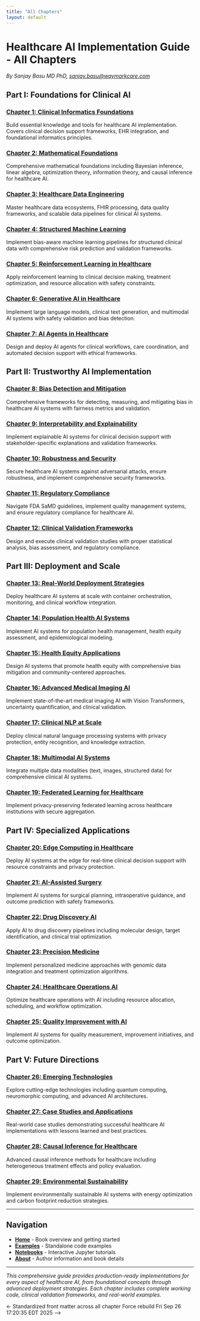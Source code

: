 ```yaml
---
title: "All Chapters"
layout: default
---
```


# Healthcare AI Implementation Guide - All Chapters

*By Sanjay Basu MD PhD, sanjay.basu@waymarkcare.com*

## Part I: Foundations for Clinical AI

### [Chapter 1: Clinical Informatics Foundations](chapters/01-clinical-informatics/)
Build essential knowledge and tools for healthcare AI implementation. Covers clinical decision support frameworks, EHR integration, and foundational informatics principles.

### [Chapter 2: Mathematical Foundations](chapters/02-mathematical-foundations/)
Comprehensive mathematical foundations including Bayesian inference, linear algebra, optimization theory, information theory, and causal inference for healthcare AI.

### [Chapter 3: Healthcare Data Engineering](chapters/03-healthcare-data-engineering/)
Master healthcare data ecosystems, FHIR processing, data quality frameworks, and scalable data pipelines for clinical AI systems.

### [Chapter 4: Structured Machine Learning](chapters/04-structured-ml-clinical/)
Implement bias-aware machine learning pipelines for structured clinical data with comprehensive risk prediction and validation frameworks.

### [Chapter 5: Reinforcement Learning in Healthcare](chapters/05-reinforcement-learning-healthcare/)
Apply reinforcement learning to clinical decision making, treatment optimization, and resource allocation with safety constraints.

### [Chapter 6: Generative AI in Healthcare](chapters/06-generative-ai-healthcare/)
Implement large language models, clinical text generation, and multimodal AI systems with safety validation and bias detection.

### [Chapter 7: AI Agents in Healthcare](chapters/07-ai-agents-healthcare/)
Design and deploy AI agents for clinical workflows, care coordination, and automated decision support with ethical frameworks.

## Part II: Trustworthy AI Implementation

### [Chapter 8: Bias Detection and Mitigation](chapters/08-bias-detection-mitigation/)
Comprehensive frameworks for detecting, measuring, and mitigating bias in healthcare AI systems with fairness metrics and validation.

### [Chapter 9: Interpretability and Explainability](chapters/09-interpretability-explainability/)
Implement explainable AI systems for clinical decision support with stakeholder-specific explanations and validation frameworks.

### [Chapter 10: Robustness and Security](chapters/10-robustness-security/)
Secure healthcare AI systems against adversarial attacks, ensure robustness, and implement comprehensive security frameworks.

### [Chapter 11: Regulatory Compliance](chapters/11-regulatory-compliance/)
Navigate FDA SaMD guidelines, implement quality management systems, and ensure regulatory compliance for healthcare AI.

### [Chapter 12: Clinical Validation Frameworks](chapters/12-clinical-validation-frameworks/)
Design and execute clinical validation studies with proper statistical analysis, bias assessment, and regulatory compliance.

## Part III: Deployment and Scale

### [Chapter 13: Real-World Deployment Strategies](chapters/13-real-world-deployment-strategies/)
Deploy healthcare AI systems at scale with container orchestration, monitoring, and clinical workflow integration.

### [Chapter 14: Population Health AI Systems](chapters/14-population-health-ai-systems/)
Implement AI systems for population health management, health equity assessment, and epidemiological modeling.

### [Chapter 15: Health Equity Applications](chapters/15-health-equity-applications/)
Design AI systems that promote health equity with comprehensive bias mitigation and community-centered approaches.

### [Chapter 16: Advanced Medical Imaging AI](chapters/16-advanced-medical-imaging-ai/)
Implement state-of-the-art medical imaging AI with Vision Transformers, uncertainty quantification, and clinical validation.

### [Chapter 17: Clinical NLP at Scale](chapters/17-clinical-nlp-at-scale/)
Deploy clinical natural language processing systems with privacy protection, entity recognition, and knowledge extraction.

### [Chapter 18: Multimodal AI Systems](chapters/18-multimodal-ai-systems/)
Integrate multiple data modalities (text, images, structured data) for comprehensive clinical AI systems.

### [Chapter 19: Federated Learning for Healthcare](chapters/19-federated-learning-healthcare/)
Implement privacy-preserving federated learning across healthcare institutions with secure aggregation.

## Part IV: Specialized Applications

### [Chapter 20: Edge Computing in Healthcare](chapters/20-edge-computing-healthcare/)
Deploy AI systems at the edge for real-time clinical decision support with resource constraints and privacy protection.

### [Chapter 21: AI-Assisted Surgery](chapters/21-ai-assisted-surgery-and-robotic-applications/)
Implement AI systems for surgical planning, intraoperative guidance, and outcome prediction with safety frameworks.

### [Chapter 22: Drug Discovery AI](chapters/22-drug-discovery-and-development-with-ai/)
Apply AI to drug discovery pipelines including molecular design, target identification, and clinical trial optimization.

### [Chapter 23: Precision Medicine](chapters/23-precision-medicine-and-personalized-healthcare/)
Implement personalized medicine approaches with genomic data integration and treatment optimization algorithms.

### [Chapter 24: Healthcare Operations AI](chapters/24-healthcare-operations-and-resource-optimization/)
Optimize healthcare operations with AI including resource allocation, scheduling, and workflow optimization.

### [Chapter 25: Quality Improvement with AI](chapters/25-quality-improvement-and-patient-safety/)
Implement AI systems for quality measurement, improvement initiatives, and outcome optimization.

## Part V: Future Directions

### [Chapter 26: Emerging Technologies](chapters/26-emerging-technologies-and-future-directions/)
Explore cutting-edge technologies including quantum computing, neuromorphic computing, and advanced AI architectures.

### [Chapter 27: Case Studies and Applications](chapters/27-case-studies-and-real-world-applications/)
Real-world case studies demonstrating successful healthcare AI implementations with lessons learned and best practices.

### [Chapter 28: Causal Inference for Healthcare](chapters/28-causal-inference-in-healthcare-ai/)
Advanced causal inference methods for healthcare including heterogeneous treatment effects and policy evaluation.

### [Chapter 29: Environmental Sustainability](chapters/29-environmental-sustainability-in-healthcare-ai/)
Implement environmentally sustainable AI systems with energy optimization and carbon footprint reduction strategies.

---

## Navigation

- **[Home](/)** - Book overview and getting started
- **[Examples](/examples/)** - Standalone code examples
- **[Notebooks](/notebooks/)** - Interactive Jupyter tutorials
- **[About](/about/)** - Author information and book details

---

*This comprehensive guide provides production-ready implementations for every aspect of healthcare AI, from foundational concepts through advanced deployment strategies. Each chapter includes complete working code, clinical validation frameworks, and real-world examples.*

<- Standardized front matter across all chapter Force rebuild Fri Sep 26 17:20:35 EDT 2025 -->
